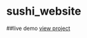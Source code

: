 # sushi_website

##live demo
[view project](https://afridhabegum.github.io/sushi_website/#services)
